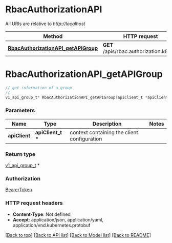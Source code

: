 # RbacAuthorizationAPI

All URIs are relative to *http://localhost*

Method | HTTP request | Description
------------- | ------------- | -------------
[**RbacAuthorizationAPI_getAPIGroup**](RbacAuthorizationAPI.md#RbacAuthorizationAPI_getAPIGroup) | **GET** /apis/rbac.authorization.k8s.io/ | 


# **RbacAuthorizationAPI_getAPIGroup**
```c
// get information of a group
//
v1_api_group_t* RbacAuthorizationAPI_getAPIGroup(apiClient_t *apiClient);
```

### Parameters
Name | Type | Description  | Notes
------------- | ------------- | ------------- | -------------
**apiClient** | **apiClient_t \*** | context containing the client configuration | 

### Return type

[v1_api_group_t](v1_api_group.md) *


### Authorization

[BearerToken](../README.md#BearerToken)

### HTTP request headers

 - **Content-Type**: Not defined
 - **Accept**: application/json, application/yaml, application/vnd.kubernetes.protobuf

[[Back to top]](#) [[Back to API list]](../README.md#documentation-for-api-endpoints) [[Back to Model list]](../README.md#documentation-for-models) [[Back to README]](../README.md)

